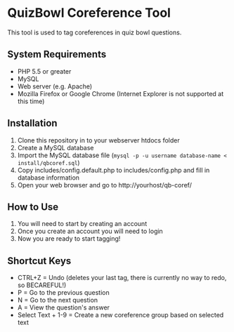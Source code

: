 QuizBowl Coreference Tool
=============

This tool is used to tag coreferences in quiz bowl questions.

System Requirements
-------
* PHP 5.5 or greater
* MySQL 
* Web server (e.g. Apache)
* Mozilla Firefox or Google Chrome (Internet Explorer is not supported at this time)

Installation
-------
1. Clone this repository in to your webserver htdocs folder 
2. Create a MySQL database
3. Import the MySQL database file (`mysql -p -u username database-name < install/qbcoref.sql`)
4. Copy includes/config.default.php to includes/config.php and fill in database information
5. Open your web browser and go to http://yourhost/qb-coref/

How to Use
-------
1. You will need to start by creating an account
2. Once you create an account you will need to login
3. Now you are ready to start tagging!

Shortcut Keys
-------
* CTRL+Z = Undo (deletes your last tag, there is currently no way to redo, so BECAREFUL!)
* P = Go to the previous question
* N = Go to the next question
* A = View the question's answer
* Select Text + 1-9 = Create a new coreference group based on selected text 
